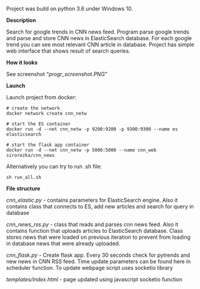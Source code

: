 Project was build on python 3.6 under Windows 10.

**Description**

Search for google trends in CNN news feed. Program parse google trends and parse and store CNN news in ElasticSearch database. For each google trend you can see most relevant CNN article in database. Project has simple web interface that shows result of search queries.

**How it looks**

See screenshot *"progr_screenshot.PNG"*

**Launch** 

Launch project from docker:

```
# create the network
docker network create cnn_netw

# start the ES container
docker run -d --net cnn_netw -p 9200:9200 -p 9300:9300 --name es elasticsearch

# start the flask app container
docker run -d --net cnn_netw -p 5000:5000 --name cnn_web sirorezka/cnn_news
```

Alternatively you can try to run .sh file:
```
sh run_all.sh
```


**File structure**

*cnn_elastic.py*  - contains parameters for ElasticSearch engine. 
Also it contains class that connects to ES, add new articles and search for query in database

*cnn_news_rss.py* - class that reads and parses cnn news feed. Also it contains function that uploads articles to ElasticSearch database. Class stores news that were loaded on previous iteration to prevent from loading in database news that were already uploaded.

*cnn_flask.py* - Create flask app. Every 30 seconds check for pytrends and new news in CNN RSS feed. Time update parameters can be found here in scheduler function. To update webpage script uses socketio library

*templates/index.html* - page updated using javascript socketio function




 
